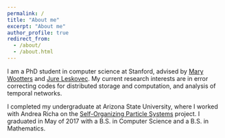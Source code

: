 ```yaml
---
permalink: /
title: "About me"
excerpt: "About me"
author_profile: true
redirect_from: 
  - /about/
  - /about.html
---
```

I am a PhD student in computer science at Stanford, advised by [Mary Wootters](https://sites.google.com/site/marywootters/) and [Jure Leskovec](http://snap.stanford.edu/people.html). My current research interests are in error correcting codes for distributed storage and computation, and analysis of temporal networks.

I completed my undergraduate at Arizona State University, where I worked with Andrea Richa on the [Self-Organizing Particle Systems](https://sops.engineering.asu.edu/) project. I graduated in May of 2017 with a B.S. in Computer Science and a B.S. in Mathematics.
